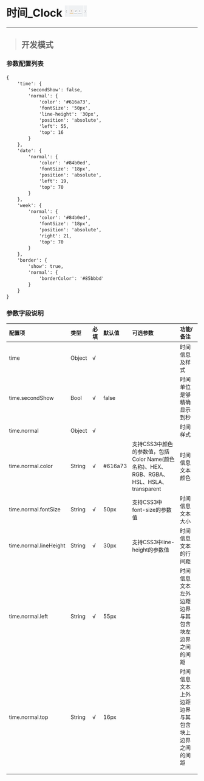 # 时间\_Clock ![](/assets/Marquee.png)

---

> ## 开发模式

### 参数配置列表

```
{
    'time': {
        'secondShow': false,
        'normal': {
            'color': '#616a73',
            'fontSize': '50px',
            'line-height': '30px',
            'position': 'absolute',
            'left': 55,
            'top': 16
        }
    },
    'date': {
        'normal': {
            'color': '#84b0ed',
            'fontSize': '18px',
            'position': 'absolute',
            'left': 19,
            'top': 70
        }
    },
    'week': {
        'normal': {
            'color': '#84b0ed',
            'fontSize': '18px',
            'position': 'absolute',
            'right': 21,
            'top': 70
        }
    },
    'border': {
        'show': true,
        'normal': {
            'borderColor': '#85bbbd'
        }
    }
}
```

### 参数字段说明

| 配置项 | 类型 | 必填 | 默认值 | 可选参数 | 功能/备注 |
| :--- | :--- | :--- | :--- | :--- | :--- |
| time | Object | √ |  |  | 时间信息及样式 |
| time.secondShow | Bool | √ | false |  | 时间单位是够精确显示到秒 |
| time.normal | Object | √ |  |  | 时间样式 |
| time.normal.color | String | √ | \#616a73 | 支持CSS3中颜色的参数值，包括Color Name\(颜色名称\)、HEX、RGB、RGBA、HSL、HSLA、transparent | 时间信息文本颜色 |
| time.normal.fontSize | String | √ | 50px | 支持CSS3中font-size的参数值 | 时间信息文本大小 |
| time.normal.lineHeight | String | √ | 30px | 支持CSS3中line-height的参数值 | 时间信息文本的行间距 |
| time.normal.left | String | √ | 55px |  | 时间信息文本左外边距边界与其包含块左边界之间的间距 |
| time.normal.top | String | √ | 16px |  | 时间信息文本上外边距边界与其包含块上边界之间的间距 |
|  |  |  |  |  |  |
|  |  |  |  |  |  |
|  |  |  |  |  |  |



